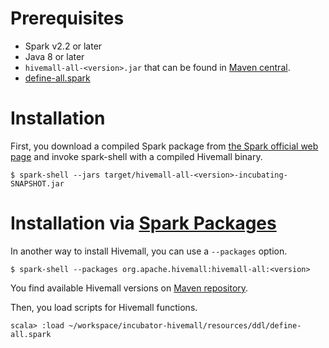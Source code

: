 <!--
  Licensed to the Apache Software Foundation (ASF) under one
  or more contributor license agreements.  See the NOTICE file
  distributed with this work for additional information
  regarding copyright ownership.  The ASF licenses this file
  to you under the Apache License, Version 2.0 (the
  "License"); you may not use this file except in compliance
  with the License.  You may obtain a copy of the License at

    http://www.apache.org/licenses/LICENSE-2.0

  Unless required by applicable law or agreed to in writing,
  software distributed under the License is distributed on an
  "AS IS" BASIS, WITHOUT WARRANTIES OR CONDITIONS OF ANY
  KIND, either express or implied.  See the License for the
  specific language governing permissions and limitations
  under the License.
-->

Prerequisites
============

* Spark v2.2 or later
* Java 8 or later
* `hivemall-all-<version>.jar` that can be found in [Maven central](https://search.maven.org/search?q=a:hivemall-all).
* [define-all.spark](https://github.com/apache/incubator-hivemall/blob/master/resources/ddl/define-all.spark)

Installation
============

First, you download a compiled Spark package from [the Spark official web page](https://spark.apache.org/downloads.html) and invoke spark-shell with a compiled Hivemall binary.

```
$ spark-shell --jars target/hivemall-all-<version>-incubating-SNAPSHOT.jar
```

Installation via [Spark Packages](https://spark-packages.org/package/apache-hivemall/apache-hivemall)
============

In another way to install Hivemall, you can use a `--packages` option.

```
$ spark-shell --packages org.apache.hivemall:hivemall-all:<version>
```

You find available Hivemall versions on [Maven repository](https://mvnrepository.com/artifact/org.apache.hivemall/hivemall-all/).


Then, you load scripts for Hivemall functions.

```
scala> :load ~/workspace/incubator-hivemall/resources/ddl/define-all.spark
```